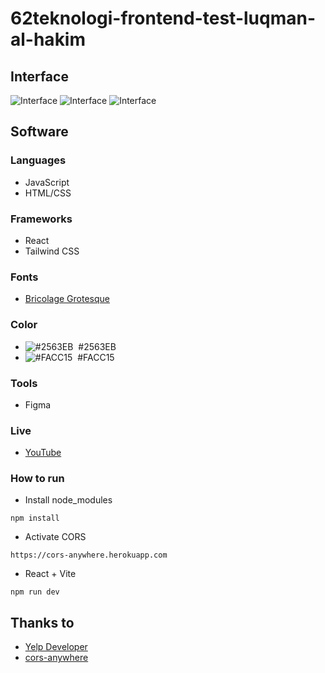 # 62teknologi-frontend-test-luqman-al-hakim

## Interface
![Interface](https://raw.githubusercontent.com/luqmanherifa/62teknologi-frontend-test-luqman-al-hakim/main/screenshot-1.png)
![Interface](https://raw.githubusercontent.com/luqmanherifa/62teknologi-frontend-test-luqman-al-hakim/main/screenshot-2.png)
![Interface](https://raw.githubusercontent.com/luqmanherifa/62teknologi-frontend-test-luqman-al-hakim/main/screenshot-3.png)  

## Software
### Languages
  - JavaScript
  - HTML/CSS

### Frameworks
  - React
  - Tailwind CSS

### Fonts
  - [Bricolage Grotesque](https://fonts.google.com/specimen/Bricolage+Grotesque)

### Color
  - ![#2563EB](https://placehold.co/20x20/2563EB/2563EB.png)  #2563EB
  - ![#FACC15](https://placehold.co/20x20/FACC15/FACC15.png)  #FACC15

### Tools
  - Figma

### Live
  - [YouTube](https://youtu.be/Df6vltfsGx8)

### How to run
  - Install node_modules
```
npm install
```
  - Activate CORS
```
https://cors-anywhere.herokuapp.com
```
  - React + Vite
```
npm run dev
```

## Thanks to
  - [Yelp Developer](https://docs.developer.yelp.com/reference/v3_business_search)
  - [cors-anywhere](https://cors-anywhere.herokuapp.com)
